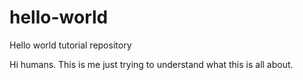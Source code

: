 # hello-world
Hello world tutorial repository

Hi humans. This is me just trying to understand what this is all about.
